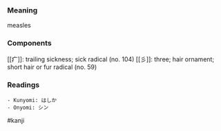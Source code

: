 ### Meaning

measles

### Components

[[疒]]: trailing sickness; sick radical (no. 104) [[彡]]: three; hair ornament; short hair or fur radical (no. 59)

### Readings

```
- Kunyomi: はしか
- Onyomi: シン
```

#kanji